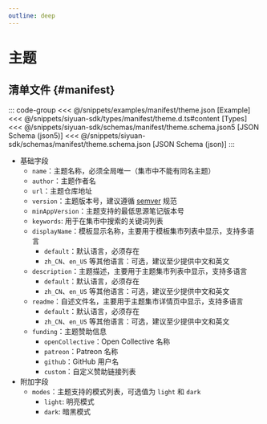 ```yaml
---
outline: deep
---
```


# 主题

## 清单文件 {#manifest}

::: code-group
<<< @/snippets/examples/manifest/theme.json [Example]
<<< @/snippets/siyuan-sdk/types/manifest/theme.d.ts#content [Types]
<<< @/snippets/siyuan-sdk/schemas/manifest/theme.schema.json5 [JSON Schema (json5)]
<<< @/snippets/siyuan-sdk/schemas/manifest/theme.schema.json [JSON Schema (json)]
:::

- 基础字段
  - `name`：主题名称，必须全局唯一（集市中不能有同名主题）
  - `author`：主题作者名
  - `url`：主题仓库地址
  - `version`：主题版本号，建议遵循 [semver](https://semver.org/lang/zh-CN/) 规范
  - `minAppVersion`：主题支持的最低思源笔记版本号
  - `keywords`: 用于在集市中搜索的关键词列表
  - `displayName`：模板显示名称，主要用于模板集市列表中显示，支持多语言
    - `default`：默认语言，必须存在
    - `zh_CN`、`en_US` 等其他语言：可选，建议至少提供中文和英文
  - `description`：主题描述，主要用于主题集市列表中显示，支持多语言
    - `default`：默认语言，必须存在
    - `zh_CN`、`en_US` 等其他语言：可选，建议至少提供中文和英文
  - `readme`：自述文件名，主要用于主题集市详情页中显示，支持多语言
    - `default`：默认语言，必须存在
    - `zh_CN`、`en_US` 等其他语言：可选，建议至少提供中文和英文
  - `funding`：主题赞助信息
    - `openCollective`：Open Collective 名称
    - `patreon`：Patreon 名称
    - `github`：GitHub 用户名
    - `custom`：自定义赞助链接列表
- 附加字段
  - `modes`：主题支持的模式列表，可选值为 `light` 和 `dark`
    - `light`: 明亮模式
    - `dark`: 暗黑模式
